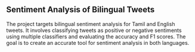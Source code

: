## Sentiment Analysis of Bilingual Tweets
The project targets bilingual sentiment analysis for Tamil and English tweets. It involves classifying tweets as positive or negative sentiments using multiple classifiers and evaluating the accuracy and F1 scores. The goal is to create an accurate tool for sentiment analysis in both languages.

